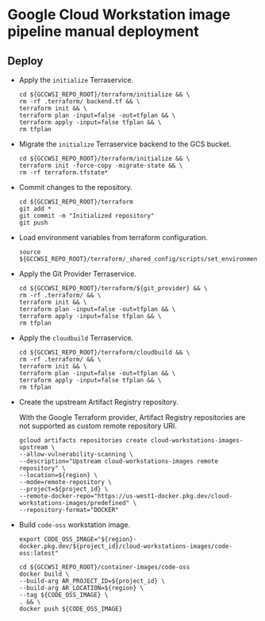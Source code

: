# Google Cloud Workstation image pipeline manual deployment

## Deploy

- Apply the `initialize` Terraservice.

  ```
  cd ${GCCWSI_REPO_ROOT}/terraform/initialize && \
  rm -rf .terraform/ backend.tf && \
  terraform init && \
  terraform plan -input=false -out=tfplan && \
  terraform apply -input=false tfplan && \
  rm tfplan
  ```

- Migrate the `initialize` Terraservice backend to the GCS bucket.

  ```
  cd ${GCCWSI_REPO_ROOT}/terraform/initialize && \
  terraform init -force-copy -migrate-state && \
  rm -rf terraform.tfstate*
  ```

- Commit changes to the repository.

  ```
  cd ${GCCWSI_REPO_ROOT}/terraform
  git add *
  git commit -m "Initialized repository"
  git push
  ```

- Load environment variables from terraform configuration.

  ```
  source ${GCCWSI_REPO_ROOT}/terraform/_shared_config/scripts/set_environment_variables.sh
  ```

- Apply the Git Provider Terraservice.

  ```
  cd ${GCCWSI_REPO_ROOT}/terraform/${git_provider} && \
  rm -rf .terraform/ && \
  terraform init && \
  terraform plan -input=false -out=tfplan && \
  terraform apply -input=false tfplan && \
  rm tfplan
  ```

- Apply the `cloudbuild` Terraservice.

  ```
  cd ${GCCWSI_REPO_ROOT}/terraform/cloudbuild && \
  rm -rf .terraform/ && \
  terraform init && \
  terraform plan -input=false -out=tfplan && \
  terraform apply -input=false tfplan && \
  rm tfplan
  ```

- Create the upstream Artifact Registry repository.

  With the Google Terraform provider, Artifact Registry repositories are not
  supported as custom remote repository URI.

  ```
  gcloud artifacts repositories create cloud-workstations-images-upstream \
  --allow-vulnerability-scanning \
  --description="Upstream cloud-workstations-images remote repository" \
  --location=${region} \
  --mode=remote-repository \
  --project=${project_id} \
  --remote-docker-repo="https://us-west1-docker.pkg.dev/cloud-workstations-images/predefined" \
  --repository-format="DOCKER"
  ```

<!--
- Import the upstream repository.

  ```
  cd ${GCCWSI_REPO_ROOT}/terraform/cloudbuild && \
  terraform init && \
  terraform import google_artifact_registry_repository.cloud_workstations_images_upstream projects/${project_id}/locations/${region}/repositories/cloud-workstations-images-upstream
  ```
-->

- Build `code-oss` workstation image.

  ```
  export CODE_OSS_IMAGE="${region}-docker.pkg.dev/${project_id}/cloud-workstations-images/code-oss:latest"

  cd ${GCCWSI_REPO_ROOT}/container-images/code-oss
  docker build \
  --build-arg AR_PROJECT_ID=${project_id} \
  --build-arg AR_LOCATION=${region} \
  --tag ${CODE_OSS_IMAGE} \
  . && \
  docker push ${CODE_OSS_IMAGE}
  ```
